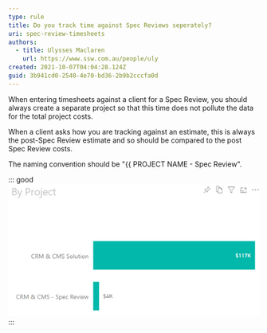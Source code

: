```yaml
---
type: rule
title: Do you track time against Spec Reviews seperately?
uri: spec-review-timesheets
authors:
  - title: Ulysses Maclaren
    url: https://www.ssw.com.au/people/uly
created: 2021-10-07T04:04:28.124Z
guid: 3b941cd0-2540-4e70-bd36-2b9b2cccfa0d
---
```

When entering timesheets against a client for a Spec Review, you should always create a separate project so that this time does not pollute the data for the total project costs.

<!--endintro-->

When a client asks how you are tracking against an estimate, this is always the post-Spec Review estimate and so should be compared to the post Spec Review costs.

The naming convention should be "{{ PROJECT NAME - Spec Review".

::: good
![Figure: Good example - Spec Review costs clearly shown separate from the project costs](spec-review-costs.png "Figure: Good Example - Spec Review costs clearly shown separate from the project costs")
:::
